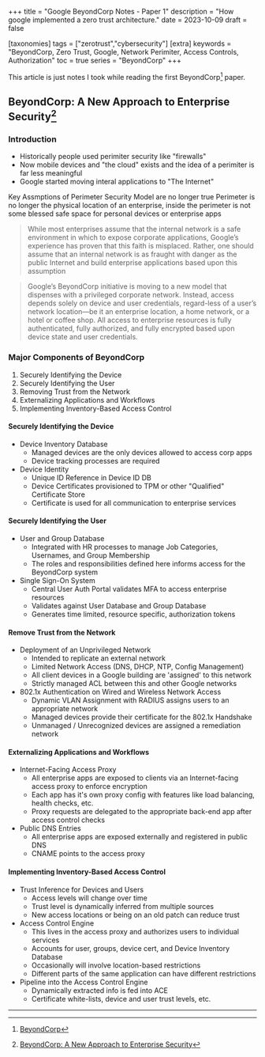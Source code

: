 +++
title = "Google BeyondCorp Notes - Paper 1"
description = "How google implemented a zero trust architecture."
date = 2023-10-09
draft = false

[taxonomies]
tags = ["zerotrust","cybersecurity"]
[extra]
keywords = "BeyondCorp, Zero Trust, Google, Network Perimiter, Access Controls, Authorization"
toc = true
series = "BeyondCorp"
+++

This article is just notes I took while reading the first BeyondCorp[^beyondcorp] paper.
<!-- more -->
## BeyondCorp: A New Approach to Enterprise Security[^beyondcorp1]

### Introduction

- Historically people used perimiter security like "firewalls"
- Now mobile devices and "the cloud" exists and the idea of a perimiter is far less meaningful
- Google started moving interal applications to "The Internet"

Key Assmptions of Perimeter Security Model are no longer true
Perimeter is no longer the physical location of an enterprise, inside the perimeter is not some blessed safe space for personal devices or enterprise apps

> While most enterprises assume that the internal network is a safe environment in which to expose corporate applications, Google’s experience has proven that this faith is misplaced. Rather, one should assume that an internal network is as fraught with danger as the public Internet and build enterprise applications based upon this assumption

> Google’s BeyondCorp initiative is moving to a new model that dispenses with a privileged corporate network. Instead, access depends solely on device and user credentials, regard-less of a user’s network location—be it an enterprise location, a home network, or a hotel or coffee shop. All access to enterprise resources is fully authenticated, fully authorized, and fully encrypted based upon device state and user credentials.

### Major Components of BeyondCorp

1. Securely Identifying the Device
2. Securely Identifying the User
3. Removing Trust from the Network
4. Externalizing Applications and Workflows
5. Implementing Inventory-Based Access Control

#### Securely Identifying the Device

- Device Inventory Database
  - Managed devices are the only devices allowed to access corp apps
  - Device tracking processes are required
- Device Identity
  - Unique ID Reference in Device ID DB
  - Device Certificates provisioned to TPM or other "Qualified" Certificate Store
  - Certificate is used for all communication to enterprise services

#### Securely Identifying the User

- User and Group Database
  - Integrated with HR processes to manage Job Categories, Usernames, and Group Membership
  - The roles and responsibilities defined here informs access for the BeyondCorp system
- Single Sign-On System
  - Central User Auth Portal validates MFA to access enterprise resources
  - Validates against User Database and Group Database
  - Generates time limited, resource specific, authorization tokens

#### Remove Trust from the Network

- Deployment of an Unprivileged Network
  - Intended to replicate an external network
  - Limited Network Access (DNS, DHCP, NTP, Config Management)
  - All client devices in a Google building are 'assigned' to this network
  - Strictly managed ACL between this and other Google networks
- 802.1x Authentication on Wired and Wireless Network Access
  - Dynamic VLAN Assignment with RADIUS assigns users to an appropriate network
  - Managed devices provide their certificate for the 802.1x Handshake
  - Unmanaged / Unrecognized devices are assigned a remediation network

#### Externalizing Applications and Workflows

- Internet-Facing Access Proxy
  - All enterprise apps are exposed to clients via an Internet-facing access proxy to enforce encryption
  - Each app has it's own proxy config with features like load balancing, health checks, etc.
  - Proxy requests are delegated to the appropriate back-end app after access control checks
- Public DNS Entries
  - All enterprise apps are exposed externally and registered in public DNS
  - CNAME points to the access proxy

#### Implementing Inventory-Based Access Control

- Trust Inference for Devices and Users
  - Access levels will change over time
  - Trust level is dynamically inferred from multiple sources
  - New access locations or being on an old patch can reduce trust
- Access Control Engine
  - This lives in the access proxy and authorizes users to individual services
  - Accounts for user, groups, device cert, and Device Inventory Database
  - Occasionally will involve location-based restrictions
  - Different parts of the same application can have different restrictions
- Pipeline into the Access Control Engine
  - Dynamically extracted info is fed into ACE
  - Certificate white-lists, device and user trust levels, etc.

---
<!-- Note: There must be a blank line every two lines of the footnote definition. -->
[^beyondcorp]: [BeyondCorp](https://cloud.google.com/beyondcorp/)

[^beyondcorp1]: [BeyondCorp: A New Approach to Enterprise Security](https://research.google/pubs/pub43231/)

